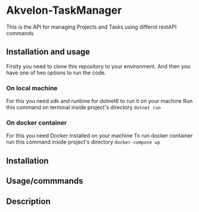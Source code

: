 # Akvelon-TaskManager
This is the API for managing Projects and Tasks using differnt restAPI commands

## Installation and usage
Firslty you need to clone this repository to your environment. And then you have one of two options to run the code.

### On local machine
For this you need sdk and runtime for dotnet6 to run it on your machine
Run this command on terminal inside project's directory
`dotnet run`

### On docker container
For this you need Docker installed on your machine
To run docker container run this command inside project's directory
`docker-compose up`

## Installation
## Usage/commmands
## Description
